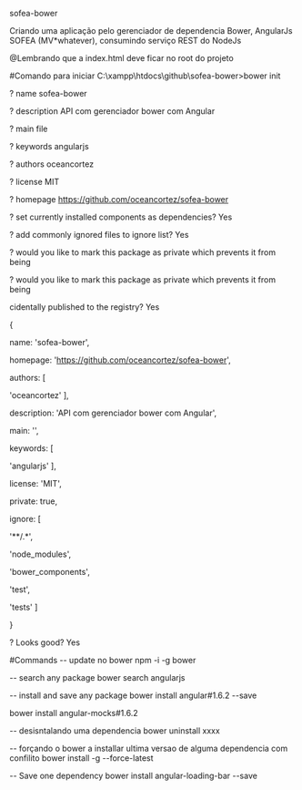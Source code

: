 sofea-bower

Criando uma aplicação pelo gerenciador de dependencia Bower, AngularJs SOFEA (MV*whatever), consumindo serviço REST do NodeJs

@Lembrando que a index.html deve ficar no root do projeto

#Comando para iniciar C:\xampp\htdocs\github\sofea-bower>bower init

? name sofea-bower

? description API com gerenciador bower com Angular

? main file

? keywords angularjs

? authors oceancortez

? license MIT

? homepage https://github.com/oceancortez/sofea-bower

? set currently installed components as dependencies? Yes

? add commonly ignored files to ignore list? Yes

? would you like to mark this package as private which prevents it from being

? would you like to mark this package as private which prevents it from being

cidentally published to the registry? Yes

{

name: 'sofea-bower',

homepage: 'https://github.com/oceancortez/sofea-bower',

authors: [

'oceancortez'
],

description: 'API com gerenciador bower com Angular',

main: '',

keywords: [

'angularjs'
],

license: 'MIT',

private: true,

ignore: [

'**/.*',

'node_modules',

'bower_components',

'test',

'tests'
]

}

? Looks good? Yes

#Commands -- update no bower npm -i -g bower

-- search any package bower search angularjs

-- install and save any package bower install angular#1.6.2 --save

bower install angular-mocks#1.6.2

-- desisntalando uma dependencia bower uninstall xxxx

-- forçando o bower a installar ultima versao de alguma dependencia com confilito
bower install -g --force-latest

-- Save one dependency
bower install angular-loading-bar --save